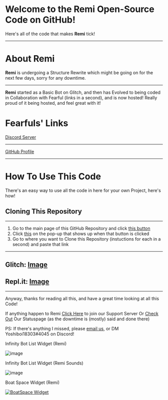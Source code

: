 # Welcome to the Remi Open-Source Code on GitHub!
Here's all of the code that makes **Remi** tick!

------------------------------------------------------------

# About Remi
**Remi** is undergoing a Structure Rewrite which might be going on for the next few days, sorry for any downtime.

------------------------------------------------------------

**Remi** started as a Basic Bot on Glitch, and then has Evolved to being coded in Collaboration with Fearful (links in a second), and is now hosted! Really proud of it being hosted, and feel great with it!

# Fearfuls' Links

[Discord Server](https://discord.gg/79C42GzzEC)

-------------------------------------------------------------

[GitHub Profile](https://github.com/FearOfficial)

-------------------------------------------------------------

# How To Use This Code
There's an easy way to use all the code in here for your own Project, here's how!

## Cloning This Repository

-------------------------------------------------------------

1. Go to the main page of this GitHub Repository and click [this button](https://pasteboard.co/JZ1zQ6S.png)
2. Click [this](https://pasteboard.co/JZ1Dgz0.png) on the pop-up that shows up when that button is clicked
3. Go to where you want to Clone this Repository (instuctions for each in a second) and paste that link

-------------------------------------------------------------

Glitch: [Image](https://pasteboard.co/JZ1GzdH.png)
-------------------------------------------------------------
## Repl.it: [Image](https://pasteboard.co/JZ1K9vs.png)

-------------------------------------------------------------

Anyway, thanks for reading all this, and have a great time looking at all this Code!

If anything happen to Remi [Click Here](https://discord.gg/AMujeGEmCq) to join our Support Server
Or [Check Out](https://yoshiboi-development-status.statuspage.io/) Our Statuspage (as the downtime is (mostly) said and done there)

PS: If there's anything I missed, please [email us](mailto:yoshiboi18303.bot.web.development@gmail.com), or DM Yoshiboi18303#4045 on Discord!

Infinity Bot List Widget (Remi)

![image](https://user-images.githubusercontent.com/73009565/116881601-73035b80-abf1-11eb-8dbc-71f44487dd8d.png)

Infinity Bot List Widget (Remi Sounds)

![image](https://user-images.githubusercontent.com/73009565/117049685-79bdcb80-ace2-11eb-92a5-862ef82ad574.png)

Boat Space Widget (Remi)

[![BoatSpace Widget](https://boatspace.xyz/api/bots/819225480635875359/widget)](https://boatspace.xyz/bots/819225480635875359)
